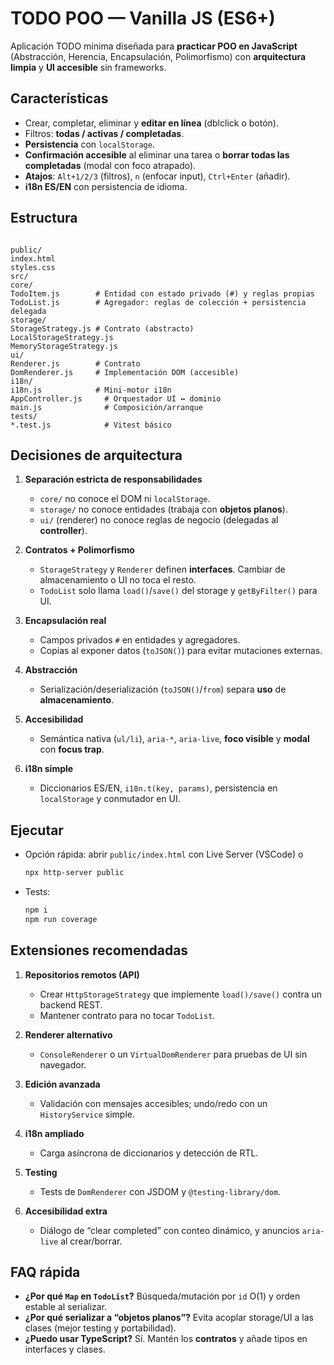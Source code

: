 # TODO POO — Vanilla JS (ES6+)

Aplicación TODO mínima diseñada para **practicar POO en JavaScript** (Abstracción, Herencia, Encapsulación, Polimorfismo) con **arquitectura limpia** y **UI accesible** sin frameworks.

## Características

- Crear, completar, eliminar y **editar en línea** (dblclick o botón).
- Filtros: **todas / activas / completadas**.
- **Persistencia** con `localStorage`.
- **Confirmación accesible** al eliminar una tarea o **borrar todas las completadas** (modal con foco atrapado).
- **Atajos**: `Alt+1/2/3` (filtros), `n` (enfocar input), `Ctrl+Enter` (añadir).
- **i18n ES/EN** con persistencia de idioma.

## Estructura

```

public/
index.html
styles.css
src/
core/
TodoItem.js        # Entidad con estado privado (#) y reglas propias
TodoList.js        # Agregador: reglas de colección + persistencia delegada
storage/
StorageStrategy.js # Contrato (abstracto)
LocalStorageStrategy.js
MemoryStorageStrategy.js
ui/
Renderer.js        # Contrato
DomRenderer.js     # Implementación DOM (accesible)
i18n/
i18n.js            # Mini-motor i18n
AppController.js     # Orquestador UI ↔ dominio
main.js              # Composición/arranque
tests/
*.test.js            # Vitest básico

```

## Decisiones de arquitectura

1. **Separación estricta de responsabilidades**

   - `core/` no conoce el DOM ni `localStorage`.
   - `storage/` no conoce entidades (trabaja con **objetos planos**).
   - `ui/` (renderer) no conoce reglas de negocio (delegadas al **controller**).

2. **Contratos + Polimorfismo**

   - `StorageStrategy` y `Renderer` definen **interfaces**. Cambiar de almacenamiento o UI no toca el resto.
   - `TodoList` solo llama `load()`/`save()` del storage y `getByFilter()` para UI.

3. **Encapsulación real**

   - Campos privados `#` en entidades y agregadores.
   - Copias al exponer datos (`toJSON()`) para evitar mutaciones externas.

4. **Abstracción**

   - Serialización/deserialización (`toJSON()`/`from`) separa **uso** de **almacenamiento**.

5. **Accesibilidad**

   - Semántica nativa (`ul/li`), `aria-*`, `aria-live`, **foco visible** y **modal** con **focus trap**.

6. **i18n simple**
   - Diccionarios ES/EN, `i18n.t(key, params)`, persistencia en `localStorage` y conmutador en UI.

## Ejecutar

- Opción rápida: abrir `public/index.html` con Live Server (VSCode) o
  ```bash
  npx http-server public
  ```

* Tests:

  ```bash
  npm i
  npm run coverage
  ```

## Extensiones recomendadas

1. **Repositorios remotos (API)**

   - Crear `HttpStorageStrategy` que implemente `load()/save()` contra un backend REST.
   - Mantener contrato para no tocar `TodoList`.

2. **Renderer alternativo**

   - `ConsoleRenderer` o un `VirtualDomRenderer` para pruebas de UI sin navegador.

3. **Edición avanzada**

   - Validación con mensajes accesibles; undo/redo con un `HistoryService` simple.

4. **i18n ampliado**

   - Carga asíncrona de diccionarios y detección de RTL.

5. **Testing**

   - Tests de `DomRenderer` con JSDOM y `@testing-library/dom`.

6. **Accesibilidad extra**

   - Diálogo de “clear completed” con conteo dinámico, y anuncios `aria-live` al crear/borrar.

## FAQ rápida

- **¿Por qué `Map` en `TodoList`?** Búsqueda/mutación por `id` O(1) y orden estable al serializar.
- **¿Por qué serializar a “objetos planos”?** Evita acoplar storage/UI a las clases (mejor testing y portabilidad).
- **¿Puedo usar TypeScript?** Sí. Mantén los **contratos** y añade tipos en interfaces y clases.
